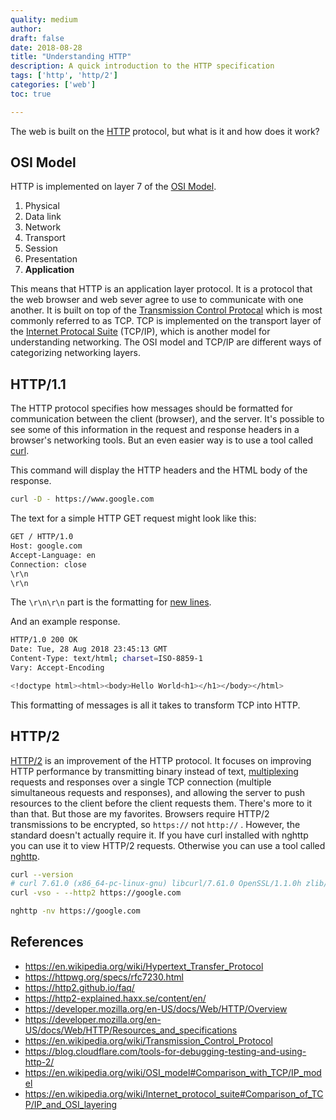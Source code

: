 ```yaml
---
quality: medium
author:
draft: false
date: 2018-08-28
title: "Understanding HTTP"
description: A quick introduction to the HTTP specification
tags: ['http', 'http/2']
categories: ['web']
toc: true

---
```


The web is built on the [HTTP](https://en.wikipedia.org/wiki/Hypertext_Transfer_Protocol) protocol, but what is it and how does it work?

## OSI Model

HTTP is implemented on layer 7 of the [OSI Model](https://en.wikipedia.org/wiki/OSI_model). 

1. Physical
2. Data link
3. Network
4. Transport
5. Session
6. Presentation
7. **Application**

This means that HTTP is an application layer protocol. It is a protocol that the web browser and web sever agree to use to communicate with one another. It is built on top of the [Transmission Control Protocal](https://en.wikipedia.org/wiki/Transmission_Control_Protocol) which is most commonly referred to as TCP. TCP is implemented on the transport layer of the [Internet Protocal Suite](https://en.wikipedia.org/wiki/Internet_protocol_suite) (TCP/IP), which is another model for understanding networking. The OSI model and TCP/IP are different ways of categorizing networking layers. 

## HTTP/1.1

The HTTP protocol specifies how messages should be formatted for communication between the client (browser), and the server.  It's possible to see some of this information in the request and response headers in a browser's networking tools. But an even easier way is to use a tool called [curl](https://curl.haxx.se/). 

This command will display the HTTP headers and the HTML body of the response. 

```bash
curl -D - https://www.google.com
```

The text for a simple HTTP GET request might look like this:

```bash
GET / HTTP/1.0
Host: google.com
Accept-Language: en
Connection: close
\r\n
\r\n
```

The `\r\n\r\n` part is the formatting for [new lines](https://en.wikipedia.org/wiki/Newline).

And an example response. 

```bash
HTTP/1.0 200 OK
Date: Tue, 28 Aug 2018 23:45:13 GMT
Content-Type: text/html; charset=ISO-8859-1
Vary: Accept-Encoding

<!doctype html><html><body>Hello World<h1></h1></body></html>
```

This formatting of messages is all it takes to transform TCP into HTTP. 

## HTTP/2

[HTTP/2](https://http2.github.io/faq/) is an improvement of the HTTP protocol. It focuses on improving HTTP performance by transmitting binary instead of text, [multiplexing](https://en.wikipedia.org/wiki/Multiplexing) requests and responses over a single TCP connection (multiple simultaneous requests and responses), and allowing the server to push resources to the client before the client requests them. There's more to it than that. But those are my favorites. Browsers require HTTP/2 transmissions to be encrypted, so `https://` not `http://` . However, the standard doesn't actually require it.  If you have curl installed with nghttp you can use it to view HTTP/2 requests. Otherwise you can use a tool called [nghttp](https://nghttp2.org/). 

```bash
curl --version
# curl 7.61.0 (x86_64-pc-linux-gnu) libcurl/7.61.0 OpenSSL/1.1.0h zlib/1.2.11 libidn2/2.0.5 libpsl/0.20.2 (+libidn2/2.0.4) nghttp2/1.32.0
curl -vso - --http2 https://google.com 

nghttp -nv https://google.com
```

## References 

- https://en.wikipedia.org/wiki/Hypertext_Transfer_Protocol
- https://httpwg.org/specs/rfc7230.html
- https://http2.github.io/faq/
- https://http2-explained.haxx.se/content/en/
- https://developer.mozilla.org/en-US/docs/Web/HTTP/Overview
- https://developer.mozilla.org/en-US/docs/Web/HTTP/Resources_and_specifications
- https://en.wikipedia.org/wiki/Transmission_Control_Protocol
- https://blog.cloudflare.com/tools-for-debugging-testing-and-using-http-2/
- https://en.wikipedia.org/wiki/OSI_model#Comparison_with_TCP/IP_model
- https://en.wikipedia.org/wiki/Internet_protocol_suite#Comparison_of_TCP/IP_and_OSI_layering
